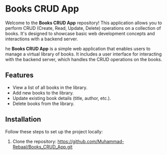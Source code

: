 # Books CRUD App

Welcome to the **Books CRUD App** repository! This application allows you to perform CRUD (Create, Read, Update, Delete) operations on a collection of books. It's designed to showcase basic web development concepts and interactions with a backend server.

he **Books CRUD App** is a simple web application that enables users to manage a virtual library of books. It includes a user interface for interacting with the backend server, which handles the CRUD operations on the books.

## Features

- View a list of all books in the library.
- Add new books to the library.
- Update existing book details (title, author, etc.).
- Delete books from the library.

## Installation

Follow these steps to set up the project locally:

1. Clone the repository:
https://github.com/Muhammad-Rebaal/Books_CRUD_App.git
